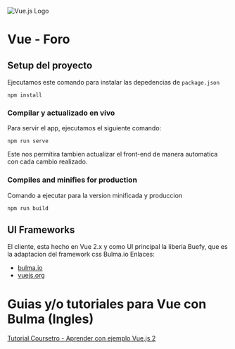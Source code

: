 ![Vue.js Logo](https://silentbedlam.gallerycdn.vsassets.io/extensions/silentbedlam/vuejs-jquery-bootstrapprojecttemplate/1.0/1491418503089/257278/1/thumbnail.png)


# Vue - Foro

## Setup del proyecto
Ejecutamos este comando para instalar las depedencias de ```package.json```
```
npm install
```

### Compilar y actualizado en vivo
Para servir el app, ejecutamos el siguiente comando:
```
npm run serve
```
Este nos permitira tambien actualizar el front-end de manera automatica con cada cambio realizado.


### Compiles and minifies for production
Comando a ejecutar para la version minificada y produccion
```
npm run build
```
## UI Frameworks
El cliente, esta hecho en Vue 2.x y como UI principal la liberia Buefy, que es la adaptacion del framework css Bulma.io
Enlaces: 
- [bulma.io](https://bulma.io)
- [vuejs.org](https://vuejs.org)

# Guias y/o tutoriales para Vue con Bulma (Ingles)
[Tutorial Coursetro - Aprender con ejemplo Vue.js 2](https://coursetro.com/courses/23/Vue-Tutorial-in-2018---Learn-Vue.js-by-Example)

